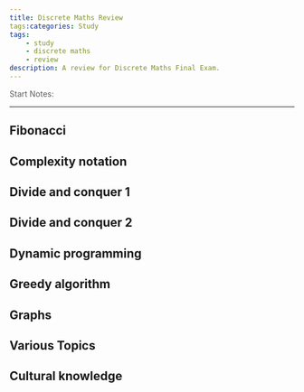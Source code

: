 ```yaml
---
title: Discrete Maths Review
tags:categories: Study
tags: 
    - study
    - discrete maths
    - review
description: A review for Discrete Maths Final Exam. 
---
```


<p style="opacity: 0.7;">Start Notes: 

<small style="opacity: 0.7;"> </small>

---

## Fibonacci



## Complexity notation



## Divide and conquer 1



## Divide and conquer 2



## Dynamic programming



## Greedy algorithm



## Graphs



## Various Topics



## Cultural knowledge



